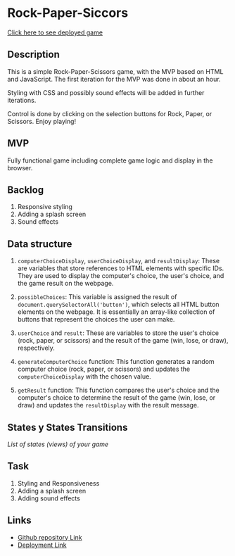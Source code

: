 # Rock-Paper-Siccors

[Click here to see deployed game](https://alexanderalexy.github.io/Rock-paper-scissors/)

## Description

This is a simple Rock-Paper-Scissors game, with the MVP based on HTML and JavaScript. 
The first iteration for the MVP was done in about an hour.

Styling with CSS and possibly sound effects will be added in further iterations. 

Control is done by clicking on the selection buttons for Rock, Paper, or Scissors. Enjoy playing!


## MVP

Fully functional game including complete game logic and display in the browser.


## Backlog

1. Responsive styling
2. Adding a splash screen
3. Sound effects


## Data structure

1. `computerChoiceDisplay`, `userChoiceDisplay`, and `resultDisplay`: These are variables that store references to HTML elements with specific IDs. They are used to display the computer's choice, the user's choice, and the game result on the webpage.

2. `possibleChoices`: This variable is assigned the result of `document.querySelectorAll('button')`, which selects all HTML button elements on the webpage. It is essentially an array-like collection of buttons that represent the choices the user can make.

3. `userChoice` and `result`: These are variables to store the user's choice (rock, paper, or scissors) and the result of the game (win, lose, or draw), respectively.

4. `generateComputerChoice` function: This function generates a random computer choice (rock, paper, or scissors) and updates the `computerChoiceDisplay` with the chosen value.

5. `getResult` function: This function compares the user's choice and the computer's choice to determine the result of the game (win, lose, or draw) and updates the `resultDisplay` with the result message.


## States y States Transitions
_List of states (views) of your game_


## Task

1. Styling and Responsiveness
2. Adding a splash screen
3. Adding sound effects


## Links

- [Github repository Link](https://github.com/alexanderalexy/Rock-paper-scissors)
- [Deployment Link](https://alexanderalexy.github.io/Rock-paper-scissors/)
